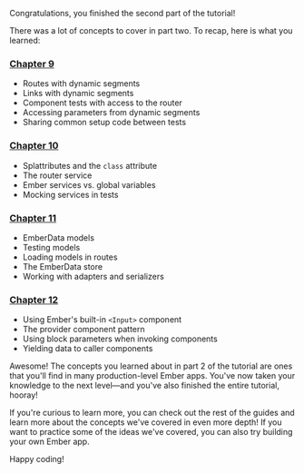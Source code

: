 <!-- Heads up! This is a generated file, do not edit directly. You can find the source at https://github.com/ember-learn/super-rentals-tutorial/blob/master/src/markdown/tutorial/part-2/recap.md -->

Congratulations, you finished the second part of the tutorial!

There was a lot of concepts to cover in part two. To recap, here is what you learned:

<h3><a href="../route-params/">Chapter 9</a></h3>

- Routes with dynamic segments
- Links with dynamic segments
- Component tests with access to the router
- Accessing parameters from dynamic segments
- Sharing common setup code between tests

<h3><a href="../service-injection/">Chapter 10</a></h3>

- Splattributes and the `class` attribute
- The router service
- Ember services vs. global variables
- Mocking services in tests

<h3><a href="../ember-data/">Chapter 11</a></h3>

- EmberData models
- Testing models
- Loading models in routes
- The EmberData store
- Working with adapters and serializers

<h3><a href="../provider-components/">Chapter 12</a></h3>

- Using Ember's built-in `<Input>` component
- The provider component pattern
- Using block parameters when invoking components
- Yielding data to caller components

Awesome! The concepts you learned about in part 2 of the tutorial are ones that you'll find in many production-level Ember apps. You've now taken your knowledge to the next level—and you've also finished the entire tutorial, hooray!

If you're curious to learn more, you can check out the rest of the guides and learn more about the concepts we've covered in even more depth! If you want to practice some of the ideas we've covered, you can also try building your own Ember app.

Happy coding!
